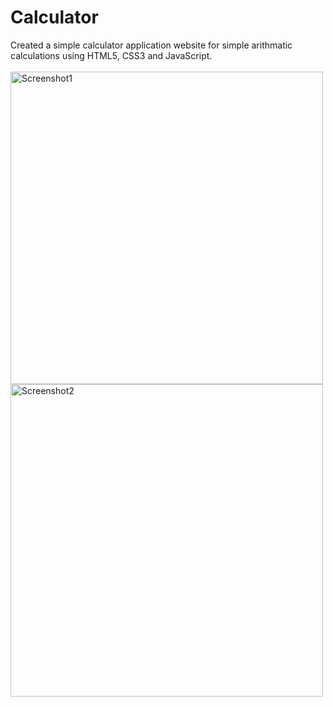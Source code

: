 # Calculator
Created a simple calculator application website for simple arithmatic calculations using HTML5, CSS3 and JavaScript.
<br><br>
<img alt="Screenshot1" src="https://user-images.githubusercontent.com/92912770/210166876-da96be6b-9b85-496e-a0de-08eee9d8d374.png" width="500">
<img alt="Screenshot2" src="https://user-images.githubusercontent.com/92912770/210166879-39c230a3-b3e5-44cb-af9c-fd4a768e5ebd.png" width="500">
